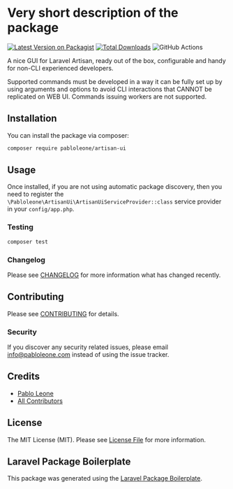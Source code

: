 # Very short description of the package

[![Latest Version on Packagist](https://img.shields.io/packagist/v/pabloleone/artisan-ui.svg?style=flat-square)](https://packagist.org/packages/pabloleone/artisan-ui)
[![Total Downloads](https://img.shields.io/packagist/dt/pabloleone/artisan-ui.svg?style=flat-square)](https://packagist.org/packages/pabloleone/artisan-ui)
![GitHub Actions](https://github.com/pabloleone/artisan-ui/actions/workflows/main.yml/badge.svg)

A nice GUI for Laravel Artisan, ready out of the box, configurable and handy for non-CLI experienced developers.

Supported commands must be developed in a way it can be fully set up by using arguments and options to avoid CLI interactions that CANNOT be replicated on WEB UI. Commands issuing workers are not supported.

## Installation

You can install the package via composer:

```bash
composer require pabloleone/artisan-ui
```

## Usage

Once installed, if you are not using automatic package discovery, then you need to register the `\Pabloleone\ArtisanUi\ArtisanUiServiceProvider::class` service provider in your `config/app.php`.

### Testing

```bash
composer test
```

### Changelog

Please see [CHANGELOG](CHANGELOG.md) for more information what has changed recently.

## Contributing

Please see [CONTRIBUTING](CONTRIBUTING.md) for details.

### Security

If you discover any security related issues, please email [info@pabloleone.com](mailto:info@pabloleone.com) instead of using the issue tracker.

## Credits

- [Pablo Leone](https://github.com/pabloleone)
- [All Contributors](../../contributors)

## License

The MIT License (MIT). Please see [License File](LICENSE.md) for more information.

## Laravel Package Boilerplate

This package was generated using the [Laravel Package Boilerplate](https://laravelpackageboilerplate.com).
